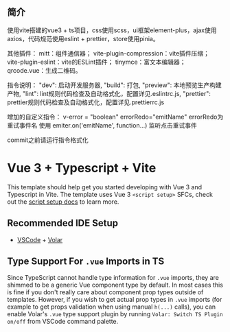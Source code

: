 ## 简介

使用vite搭建的vue3 + ts项目，css使用scss，ui框架element-plus，ajax使用axios，代码规范使用eslint + prettier，store使用pinia。

其他插件：
mitt：组件通信器；
vite-plugin-compression：vite插件压缩；
vite-plugin-eslint：vite的ESLint插件；
tinymce：富文本编辑器；
qrcode.vue：生成二维码。


指令说明：
"dev": 启动开发服务器, 
"build": 打包,
"preview": 本地预览生产构建产物,
"lint": lint规则代码检查及自动格式化，配置详见.eslintrc.js,
"prettier": prettier规则代码检查及自动格式化，配置详见.prettierrc.js

增加的自定义指令： v-error = "boolean" errorRedo="emitName" errorRedo为重试事件名 使用 emiter.on('emitName', function...) 监听点击重试事件

commit之前请运行指令格式化



# Vue 3 + Typescript + Vite

This template should help get you started developing with Vue 3 and Typescript in Vite. The template uses Vue 3 `<script setup>` SFCs, check out the [script setup docs](https://v3.vuejs.org/api/sfc-script-setup.html#sfc-script-setup) to learn more.

## Recommended IDE Setup

- [VSCode](https://code.visualstudio.com/) + [Volar](https://marketplace.visualstudio.com/items?itemName=johnsoncodehk.volar)

## Type Support For `.vue` Imports in TS

Since TypeScript cannot handle type information for `.vue` imports, they are shimmed to be a generic Vue component type by default. In most cases this is fine if you don't really care about component prop types outside of templates. However, if you wish to get actual prop types in `.vue` imports (for example to get props validation when using manual `h(...)` calls), you can enable Volar's `.vue` type support plugin by running `Volar: Switch TS Plugin on/off` from VSCode command palette.
